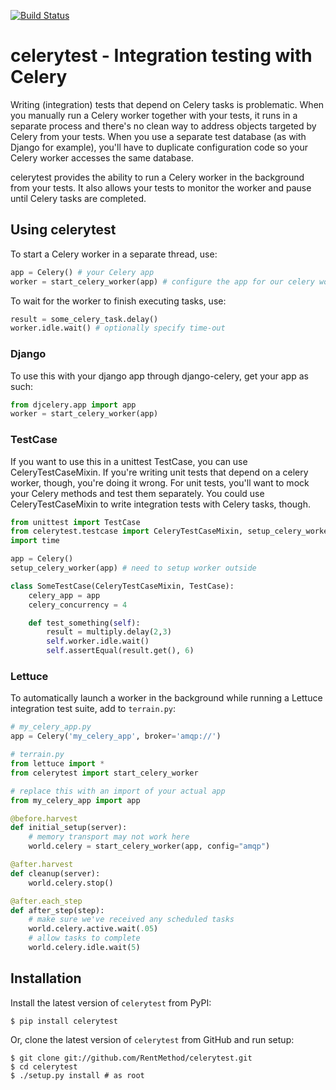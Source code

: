 [![Build Status](https://travis-ci.org/torotil/celerytest.svg?branch=master)](https://travis-ci.org/torotil/celerytest)

# celerytest - Integration testing with Celery
Writing (integration) tests that depend on Celery tasks is problematic. When you manually run a Celery worker together with your tests, it runs in a separate process and there's no clean way to address objects targeted by Celery from your tests. When you use a separate test database (as with Django for example), you'll have to duplicate configuration code so your Celery worker accesses the same database.

celerytest provides the ability to run a Celery worker in the background from your tests. It also allows your tests to monitor the worker and pause until Celery tasks are completed.

## Using celerytest

To start a Celery worker in a separate thread, use:

```python
app = Celery() # your Celery app
worker = start_celery_worker(app) # configure the app for our celery worker
```

To wait for the worker to finish executing tasks, use:

```python
result = some_celery_task.delay()
worker.idle.wait() # optionally specify time-out
```

### Django

To use this with your django app through django-celery, get your app as such:

```python
from djcelery.app import app
worker = start_celery_worker(app)
```

### TestCase

If you want to use this in a unittest TestCase, you can use CeleryTestCaseMixin. If you're writing unit tests that depend on a celery worker, though, you're doing it wrong. For unit tests, you'll want to mock your Celery methods and test them separately. You could use CeleryTestCaseMixin to write integration tests with Celery tasks, though.

```python
from unittest import TestCase
from celerytest.testcase import CeleryTestCaseMixin, setup_celery_worker
import time

app = Celery()
setup_celery_worker(app) # need to setup worker outside

class SomeTestCase(CeleryTestCaseMixin, TestCase):
    celery_app = app
    celery_concurrency = 4

    def test_something(self):
        result = multiply.delay(2,3)
        self.worker.idle.wait()
        self.assertEqual(result.get(), 6)
```

### Lettuce

To automatically launch a worker in the background while running a Lettuce integration test suite, add to ``terrain.py``:

```python
# my_celery_app.py
app = Celery('my_celery_app', broker='amqp://')

# terrain.py
from lettuce import *
from celerytest import start_celery_worker

# replace this with an import of your actual app
from my_celery_app import app

@before.harvest
def initial_setup(server):
    # memory transport may not work here
    world.celery = start_celery_worker(app, config="amqp")

@after.harvest
def cleanup(server):
    world.celery.stop()

@after.each_step
def after_step(step):
    # make sure we've received any scheduled tasks
    world.celery.active.wait(.05) 
    # allow tasks to complete
    world.celery.idle.wait(5)
```


## Installation

Install the latest version of ``celerytest`` from PyPI:

    $ pip install celerytest

Or, clone the latest version of ``celerytest`` from GitHub and run setup:

    $ git clone git://github.com/RentMethod/celerytest.git
    $ cd celerytest
    $ ./setup.py install # as root
